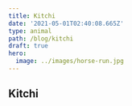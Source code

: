 ```yaml
---
title: Kitchi
date: '2021-05-01T02:40:08.665Z'
type: animal
path: /blog/kitchi
draft: true
hero:
  image: ../images/horse-run.jpg
---
```

## Kitchi